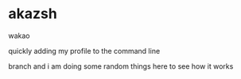 # akazsh
wakao

quickly adding my profile to the command line 

branch
and i am doing some random things here to see how it works

